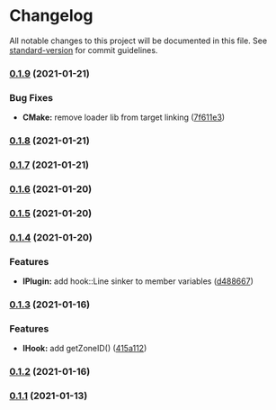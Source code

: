 # Changelog

All notable changes to this project will be documented in this file. See [standard-version](https://github.com/conventional-changelog/standard-version) for commit guidelines.

### [0.1.9](https://github.com/Stuff-Mods/MHW-CommonLib/compare/v0.1.8...v0.1.9) (2021-01-21)


### Bug Fixes

* **CMake:** remove loader lib from target linking ([7f611e3](https://github.com/Stuff-Mods/MHW-CommonLib/commit/7f611e344cfa2b97e774c56605546a4a2b8b9e6c))

### [0.1.8](https://github.com/Stuff-Mods/MHW-CommonLib/compare/v0.1.7...v0.1.8) (2021-01-21)

### [0.1.7](https://github.com/Stuff-Mods/MHW-CommonLib/compare/v0.1.6...v0.1.7) (2021-01-21)

### [0.1.6](https://github.com/Stuff-Mods/MHW-CommonLib/compare/v0.1.5...v0.1.6) (2021-01-20)

### [0.1.5](https://github.com/Stuff-Mods/MHW-CommonLib/compare/v0.1.4...v0.1.5) (2021-01-20)

### [0.1.4](https://github.com/Stuff-Mods/MHW-CommonLib/compare/v0.1.3...v0.1.4) (2021-01-20)


### Features

* **IPlugin:** add hook::Line sinker to member variables ([d488667](https://github.com/Stuff-Mods/MHW-CommonLib/commit/d488667cb228ae46ab6531b0d4aae6a801d21def))

### [0.1.3](https://github.com/Stuff-Mods/MHW-CommonLib/compare/v0.1.2...v0.1.3) (2021-01-16)


### Features

* **IHook:** add getZoneID() ([415a112](https://github.com/Stuff-Mods/MHW-CommonLib/commit/415a112a26019d349b5c3ea689758e2760e56f88))

### [0.1.2](https://github.com/Stuff-Mods/MHW-CommonLib/compare/v0.1.1...v0.1.2) (2021-01-16)

### [0.1.1](https://github.com/Stuff-Mods/MHW-CommonLib/compare/v0.1.0...v0.1.1) (2021-01-13)
